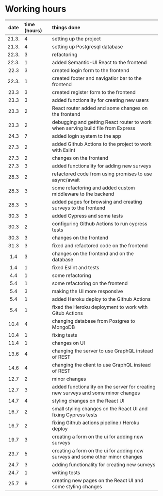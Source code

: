 # Working hours

| date | time (hours) | things done |
| :----:|:-----| :-----|
| 21.3. | 4    | setting up the project |
| 21.3. | 4    | setting up Postgresql database |
| 22.3. | 3    | refactoring |
| 22.3. | 1    | added Semantic-UI React to the frontend |
| 22.3  | 3    | created login form to the frontend |
| 22.3. | 1    | created footer and navigatior bar to the frontend |
| 23.3  | 3    | created register form to the frontend |
| 23.3  | 3    | added functionality for creating new users |
| 23.3  | 2    | React router added and some changes on the frontend |
| 23.3  | 2    | debugging and getting React router to work when serving build file from Express |
| 24.3  | 7    | added login system to the app |
| 27.3  | 2    | added Github Actions to the project to work with Eslint |
| 27.3  | 2    | changes on the frontend |
| 27.3  | 3    | added functionality for adding new surveys |
| 28.3  | 2    | refactored code from using promises to use async/await |
| 28.3  | 3    | some refactoring and added custom middleware to the backend |
| 28.3  | 3    | added pages for browsing and creating surveys to the frontend |
| 30.3  | 3    | added Cypress and some tests |
| 30.3  | 2    | configuring Github Actions to run cypress tests |
| 30.3  | 3    | changes on the frontend |
| 31.3  | 3    | fixed and refactored code on the frontend |
| 1.4  | 3    | changes on the frontend and on the database |
| 1.4  | 1    | fixed Eslint and tests |
| 4.4  | 1    | some refactoring |
| 5.4  | 1    | some refactoring on the frontend |
| 5.4  | 3    | making the UI more responsive |
| 5.4  | 1    | added Heroku deploy to the Github Actions |
| 5.4  | 1    | fixed the Heroku deployment to work with Gitub Actions |  
| 10.4 | 4    | changing database from Postgres to MongoDB |  
| 10.4 | 1    | fixing tests |  
| 11.4 | 1    | changes on UI |  
| 13.6 | 4    | changing the server to use GraphQL instead of REST |  
| 14.6 | 4    | changing the client to use GraphQL instead of REST |  
| 12.7 | 2    | minor changes |  
| 12.7 | 3    | added functionality on the server for creating new surveys and some minor changes   |  
| 14.7 | 4    | styling changes on the React UI   |
| 16.7 | 2   | small styling changes on the React UI and fixing Cypress tests   |
| 16.7 | 2   | fixing Github actions pipeline / Heroku deploy   |
| 19.7 | 3   | creating a form on the ui for adding new surveys   |
| 23.7 | 5  | creating a form on the ui for adding new surveys and some other minor changes  |  
| 24.7 | 3  | adding functionality for creating new surveys  |  
| 24.7 | 1  | writing tests  |  
| 25.7 | 9  | creating new pages on the React UI and some styling changes  |  
